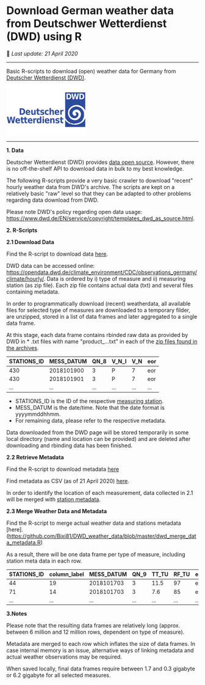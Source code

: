 # Download German weather data from Deutschwer Wetterdienst (DWD) using R

:koala: *Last update: 21 April 2020* 

---

Basic R-scripts to download (open) weather data for Germany from [Deutscher Wetterdienst (DWD)](https://www.dwd.de/EN/Home/home_node.html). 

![dwd_logo](dwd_logo.png)

---

**1. Data**

Deutscher Wetterdienst (DWD) provides [data open source](https://www.dwd.de/DE/leistungen/opendata/hilfe.html). However, there is no off-the-shelf API to download data in bulk to my best knowledge.

The following R-scripts provide a very basic crawler to download "recent" hourly weather data from DWD's archive. The scripts are kept on a relatively basic "raw" level so that they can be adapted to other problems regarding data download from DWD.

Please note DWD's policy regarding open data usage: https://www.dwd.de/EN/service/copyright/templates_dwd_as_source.html.

**2. R-Scripts**

**2.1 Download Data**

Find the R-script to download data [here](https://github.com/Bixi81/DWD_weather_data/blob/master/dwd_download_data.R).

DWD data can be accessed online: https://opendata.dwd.de/climate_environment/CDC/observations_germany/climate/hourly/. Data is ordered by i) type of measure and ii) measuring station (as zip file). Each zip file contains actual data (txt) and several files containing metadata.

In order to programmatically download (recent) weatherdata, all available files for selected type of measures are downloaded to a temporary filder, are unzipped, stored in a list of data frames and later aggregated to a single data frame.

At this stage, each data frame contains rbinded raw data as provided by DWD in * .txt files with name "product_...txt" in each of the [zip files found in the archives](https://opendata.dwd.de/climate_environment/CDC/observations_germany/climate/hourly/cloudiness/recent/).

|STATIONS_ID|MESS_DATUM|QN_8|V_N_I| V_N|eor|
| --- | --- | --- | --- | --- | --- | 
|430|2018101900|    3|   P|   7|eor|
|430|2018101901|    3|   P|   7|eor|
|...|...|...|...|...|...|

- STATIONS_ID is the ID of the respective [measuring station](https://www.dwd.de/DE/leistungen/klimadatendeutschland/statliste/statlex_html.html?view=nasPublication&nn=16102).
- MESS_DATUM is the date/time. Note that the date format is yyyymmddhhmm. 
- For remaining data, please refer to the respective metadata.

Data downloaded from the DWD page will be stored temporarily in some local directory (name and location can be provided) and are deleted after downloading and rbinding data has been finished. 

**2.2 Retrieve Metadata**

Find the R-script to download metadata [here](https://github.com/Bixi81/DWD_weather_data/blob/master/dwd_merge_data_metadata.R)

Find metadata as CSV (as of 21 April 2020) [here](https://github.com/Bixi81/DWD_weather_data/blob/master/dwd_metadata.csv).

In order to identify the location of each measurement, data collected in 2.1 will be merged with [station metadata](https://www.dwd.de/DE/leistungen/klimadatendeutschland/statliste/statlex_html.html?view=nasPublication&nn=16102). 

**2.3 Merge Weather Data and Metadata**

Find the R-script to merge actual weather data and stations metadata [here].(https://github.com/Bixi81/DWD_weather_data/blob/master/dwd_merge_data_metadata.R)

As a result, there will be one data frame per type of measure, including station meta data in each row.

|STATIONS_ID| column_label| MESS_DATUM | QN_9 |TT_TU| RF_TU |eor |  mtype.x |name |      mtype.y |stationskennung |  lat |  lon |height |flussgebiet |state |start | end|  
|---|---|---|---|---|---|---|---|---|---|---|---|---|---|---|---|---|---|
|    44  |         19 |2018101703 |    3 | 11.5 |   97 |eor |  TU  |    Großenkne~ |EB  |    01510  |          52.9 | 8.24 |    44  |    564030| NI |   01.01~ |16.0~|
|    71  |         14 |2018101703 |    3 |  7.6 |   85 |eor |  TU  |    Albstadt-~ |EB  |    02928  |          48.2 | 8.98 |   759  |    710390| BW |   01.07~ |31.1~|
|...|...|...|...|...|...|...|...|...|...|...|...|...|...|...|...|...|...|

**3.Notes**

Please note that the resulting data frames are relatively long (approx. between 6 million and 12 million rows, dependent on type of measure). 

Metadata are merged to each row which inflates the size of data frames. In case internal memory is an issue, alternative ways of linking metadata and actual weather observations may be required. 

When saved locally, final data frames require between 1.7 and 0.3 gigabyte or 6.2 gigabyte for all selected measures.  


